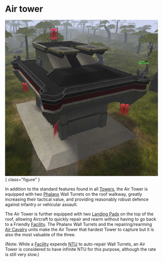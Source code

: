 # Air tower

![Air Tower](../images/Air.jpg){ class="figure" }

In addition to the standard features found in all [Towers](Towers.md), the Air
Tower is equipped with two [Phalanx](../items/Phalanx.md) Wall Turrets on the
roof walkway, greatly increasing their tactical value, and providing reasonably
robust defence against infantry or vehicular assault.

The Air Tower is further equipped with two
[Landing Pads](../items/Landing_Pad.md) on the top of the roof, allowing
Aircraft to quickly repair and rearm without having to go back to a Friendly
[Facility](Facilities.md). The Phalanx Wall Turrets and the repairing/rearming
[Air Cavalry](../terminology/Air_Cavalry.md) units make the Air Tower that
hardest Tower to capture but it is also the most valuable of the three.

(Note: While a [Facility](Facilities.md) expends [NTU](../items/NTU.md) to
auto-repair Wall Turrets, an Air Tower is considered to have infinite NTU for
this purpose, although the rate is still very slow.)

